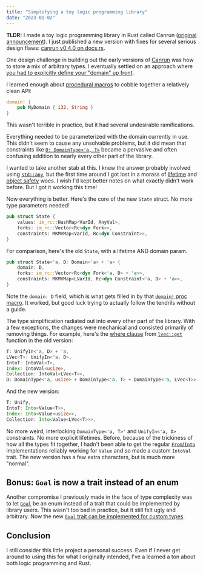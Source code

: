```yaml
---
title: "Simplifying a toy logic programming library"
date: "2023-01-02"
---
```

**TLDR:** I made a toy logic programming library in Rust called Canrun ([original announcement](/announcing-canrun)). I just published a new version with fixes for several serious design flaws: [canrun v0.4.0 on docs.rs](https://docs.rs/canrun/0.4.0/canrun/index.html).

One design challenge in building out the early versions of [Canrun](https://github.com/tgecho/canrun_rs) was how to store a mix of arbitrary types. I eventually settled on an approach where [you had to explicitly define your "domain" up front](/building-canrun-part-1#typing-the-domain).

<!-- more -->

I learned enough about [procedural macros](https://doc.rust-lang.org/reference/procedural-macros.html) to cobble together a relatively clean API:

```rust
domain! {
    pub MyDomain { i32, String }
}
```

This wasn't terrible in practice, but it had several undesirable ramifications.

Everything needed to be parameterized with the domain currently in use. This didn't seem to cause any unsolvable problems, but it did mean that constraints like [`D: DomainType<'a, T>`](https://docs.rs/canrun/0.3.0/canrun/domains/trait.DomainType.html)  became a pervasive and often confusing addition to nearly every other part of the library.

I wanted to take another stab at this. I knew the answer probably involved using [`std::any`](https://doc.rust-lang.org/std/any/index.html), but the first time around I got lost in a morass of [lifetime](https://doc.rust-lang.org/rust-by-example/scope/lifetime.html) and [object safety](https://doc.rust-lang.org/reference/items/traits.html#object-safety) woes. I wish I'd kept better notes on what exactly didn't work before. But I got it working this time!

Now everything is better. Here's the core of the new `State` struct. No more type parameters needed!
```rust
pub struct State {
	values: im_rc::HashMap<VarId, AnyVal>,
	forks: im_rc::Vector<Rc<dyn Fork>>,
	constraints: MKMVMap<VarId, Rc<dyn Constraint>>,
}
```

For comparison, here's the old `State`, with a lifetime AND domain param.
```rust
pub struct State<'a, D: Domain<'a> + 'a> {
	domain: D,
	forks: im_rc::Vector<Rc<dyn Fork<'a, D> + 'a>>,
	constraints: MKMVMap<LVarId, Rc<dyn Constraint<'a, D> + 'a>>,
}
```

Note the `domain: D` field, which is what gets filled in by that [`domain!` proc macro](https://github.com/tgecho/canrun_rs/blob/v0.3.0/codegen/src/lib.rs). It worked, but good luck trying to actually follow the tendrils without a guide.

The type simplification radiated out into every other part of the library. With a few exceptions, the changes were mechanical and consisted primarily of removing things. For example, here's the [where clause](https://doc.rust-lang.org/rust-by-example/generics/where.html) from [`lvec::get`](https://docs.rs/canrun/latest/canrun/collections/lvec/fn.get.html) function in the old version:
```rust
T: UnifyIn<'a, D> + 'a,
LVec<T>: UnifyIn<'a, D>,
IntoT: IntoVal<T>,
Index: IntoVal<usize>,
Collection: IntoVal<LVec<T>>,
D: DomainType<'a, usize> + DomainType<'a, T> + DomainType<'a, LVec<T>>,
```

And the new version:
```rust
T: Unify,
IntoT: Into<Value<T>>,
Index: Into<Value<usize>>,
Collection: Into<Value<LVec<T>>>,
```
No more weird, interlocking `DomainType<'a, T>'` and `UnifyIn<'a, D>` constraints. No more explicit lifetimes. Before, because of the trickiness of how all the types fit together, I hadn't been able to get the regular [`From`/`Into`](https://doc.rust-lang.org/rust-by-example/conversion/from_into.html) implementations reliably working for `Value` and so made a custom `IntoVal` trait. The new version has a few extra characters, but is much more "normal".

## Bonus: `Goal` is now a trait instead of an enum
Another compromise I previously made in the face of type complexity was to let [`Goal`](https://docs.rs/canrun/0.4.0/canrun/goals/index.html) be an enum instead of a trait that could be implemented by library users. This wasn't too bad in practice, but it still felt ugly and arbitrary. Now the new [`Goal` trait can be implemented for custom types](https://docs.rs/canrun/0.4.0/canrun/goals/trait.Goal.html).

## Conclusion
I still consider this little project a personal success. Even if I never get around to using this for what I originally intended, I've a learned a ton about both logic programming and Rust.
